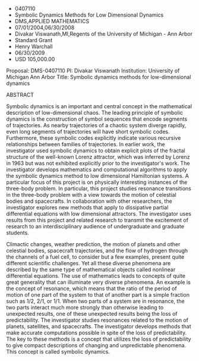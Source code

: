
* 0407110
* Symbolic Dynamics Methods for Low Dimensional Dynamics
* DMS,APPLIED MATHEMATICS
* 07/01/2004,06/30/2008
* Divakar Viswanath,MI,Regents of the University of Michigan - Ann Arbor
* Standard Grant
* Henry Warchall
* 06/30/2009
* USD 105,000.00

Proposal: DMS-0407110 PI: Divakar Viswanath Institution: University of Michigan
Ann Arbor Title: Symbolic dynamics methods for low-dimensional dynamics

ABSTRACT

Symbolic dynamics is an important and central concept in the mathematical
description of low-dimensional chaos. The leading principle of symbolic dynamics
is the construction of symbol sequences that encode segments of trajectories. As
nearby trajectories of a chaotic system diverge rapidly, even long segments of
trajectories will have short symbolic codes. Furthermore, these symbolic codes
explicitly indicate various recursive relationships between families of
trajectories. In earlier work, the investigator used symbolic dynamics to obtain
explicit plots of the fractal structure of the well-known Lorenz attractor,
which was inferred by Lorenz in 1963 but was not exhibited explicitly prior to
the investigator's work. The investigator develops mathematics and computational
algorithms to apply the symbolic dynamics method to low dimensional Hamiltonian
systems. A particular focus of this project is on physically interesting
instances of the three-body problem. In particular, this project studies
resonance transitions in the three-body problem with a view towards the motion
of celestial bodies and spacecrafts. In collaboration with other researchers,
the investigator explores new methods that apply to dissipative partial
differential equations with low dimensional attractors. The investigator uses
results from this project and related research to transmit the excitement of
research to an interdisciplinary audience of undergraduate and graduate
students.

Climactic changes, weather prediction, the motion of planets and other celestial
bodies, spacecraft trajectories, and the flow of hydrogen through the channels
of a fuel cell, to consider but a few examples, present quite different
scientific challenges. Yet all these diverse phenomena are described by the same
type of mathematical objects called nonlinear differential equations. The use of
mathematics leads to concepts of quite great generality that can illuminate very
diverse phenomena. An example is the concept of resonance, which means that the
ratio of the period of motion of one part of the system to that of another part
is a simple fraction such as 1/2, 2/1, or 1/1. When two parts of a system are in
resonance, the two parts interact much more strongly than otherwise leading to
unexpected results, one of these unexpected results being the loss of
predictability. The investigator studies resonances related to the motion of
planets, satellites, and spacecrafts. The investigator develops methods that
make accurate computations possible in spite of the loss of predictability. The
key to these methods is a concept that utilizes the loss of predictability to
give compact descriptions of changing and unpredictable phenomena. This concept
is called symbolic dynamics.


